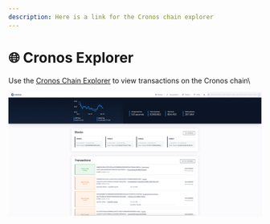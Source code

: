 ```yaml
---
description: Here is a link for the Cronos chain explorer
---
```


# 🌐 Cronos Explorer

Use the [Cronos Chain Explorer](https://cronos.crypto.org/explorer/) to view transactions on the Cronos chain\


![](<../.gitbook/assets/Screen Shot 2021-12-30 at 10.00.58 PM.png>)
